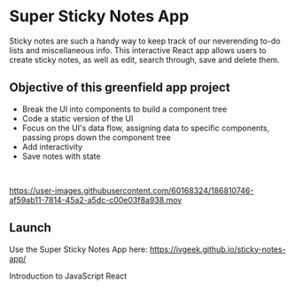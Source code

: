 # Super Sticky Notes App

Sticky notes are such a handy way to keep track of our neverending to-do lists and miscellaneous info. This interactive React app allows users to create sticky notes, as well as edit, search through, save and delete them.

## Objective of this greenfield app project
- Break the UI into components to build a component tree
- Code a static version of the UI
- Focus on the UI's data flow, assigning data to specific components, passing props down the component tree
- Add interactivity
- Save notes with state
</br>

https://user-images.githubusercontent.com/60168324/186810746-af59ab11-7814-45a2-a5dc-c00e03f8a938.mov




## Launch

Use the Super Sticky Notes App here: https://ivgeek.github.io/sticky-notes-app/




Introduction to JavaScript React
